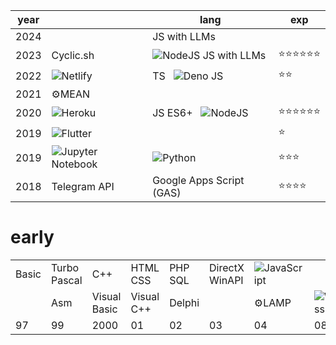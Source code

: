 year|| lang| exp|
|------ |------ |------ |------ |
| 2024 | | JS with LLMs|  
| 2023 | Cyclic.sh | ![NodeJS](https://img.shields.io/badge/node.js-6DA55F?style=plastic&logo=node.js&logoColor=white)  JS with LLMs|  ⭐⭐⭐⭐⭐⭐
| 2022 | ![Netlify](https://img.shields.io/badge/netlify-%23000000.svg?style=plastic&logo=netlify&logoColor=#00C7B7) | TS &nbsp; ![Deno JS](https://img.shields.io/badge/deno%20js-000000?style=plastic&logo=deno&logoColor=white) | ⭐⭐
| 2021 | ⚙️MEAN | | 
| 2020 | ![Heroku](https://img.shields.io/badge/heroku-%23430098.svg?style=plastic&logo=heroku&logoColor=white)| JS ES6+ &nbsp; ![NodeJS](https://img.shields.io/badge/node.js-6DA55F?style=plastic&logo=node.js&logoColor=white) | ⭐⭐⭐⭐⭐⭐
| 2019 | ![Flutter](https://img.shields.io/badge/Flutter-%2302569B.svg?style=plastic&logo=Flutter&logoColor=white) | |⭐ 
| 2019 | ![Jupyter Notebook](https://img.shields.io/badge/jupyter-%23FA0F00.svg?style=plastic&logo=jupyter&logoColor=white) | ![Python](https://img.shields.io/badge/python-3670A0?style=plastic&logo=python&logoColor=ffdd54) | ⭐⭐⭐
| 2018 | Telegram API | Google Apps Script (GAS) | ⭐⭐⭐⭐

# early
||||||||||
| ------ | ------ | ------ | ------ | ------ | ------ | ------ |  ------ | ------ | 
| Basic | Turbo Pascal | C++ | HTML CSS | PHP SQL | DirectX WinAPI | ![JavaScript](https://img.shields.io/badge/javascript-%23323330.svg?style=plastic&logo=javascript&logoColor=%23F7DF1E) | | ![jQuery](https://img.shields.io/badge/jquery-%230769AD.svg?style=plastic&logo=jquery&logoColor=white) | 
||Asm | Visual Basic | Visual C++ | Delphi |  | ⚙️LAMP | ![WordPress](https://img.shields.io/badge/WordPress-%23117AC9.svg?style=plastic&logo=WordPress&logoColor=white) | jQuery UI |
| 97 | 99 | 2000 |01 |02 |03 |04 | 08 | 10 |
